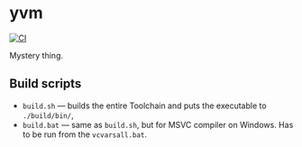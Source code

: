 # yvm

[![CI](https://github.com/karolbelina/yvm/actions/workflows/ci.yml/badge.svg)](https://github.com/karolbelina/yvm/actions/workflows/ci.yml)

Mystery thing.

## Build scripts

- `build.sh` &mdash; builds the entire Toolchain and puts the executable to `./build/bin/`,
- `build.bat` &mdash; same as `build.sh`, but for MSVC compiler on Windows. Has to be run from the `vcvarsall.bat`.
